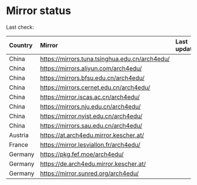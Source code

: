 <script src="./time.js"></script>
# Mirror status
Last check: <script type="text/javascript">localize(1736739017.693944);</script>

|Country|Mirror|Last update|
|:------|:-----|:----------|
|China|https://mirrors.tuna.tsinghua.edu.cn/arch4edu/|<script type="text/javascript">localize(1736707118);</script>|
|China|https://mirrors.aliyun.com/arch4edu/|<script type="text/javascript">localize(1736664048);</script>|
|China|https://mirrors.bfsu.edu.cn/arch4edu/|<script type="text/javascript">localize(1736707118);</script>|
|China|https://mirrors.cernet.edu.cn/arch4edu/|<script type="text/javascript">localize(1736707118);</script>|
|China|https://mirror.iscas.ac.cn/arch4edu/|<script type="text/javascript">localize(1736707118);</script>|
|China|https://mirrors.nju.edu.cn/arch4edu/|<script type="text/javascript">localize(1736664048);</script>|
|China|https://mirror.nyist.edu.cn/arch4edu/|<script type="text/javascript">localize(1736664048);</script>|
|China|https://mirrors.sau.edu.cn/arch4edu/|<script type="text/javascript">localize(1731653531);</script>|
|Austria|https://at.arch4edu.mirror.kescher.at/|<script type="text/javascript">localize(1736707118);</script>|
|France|https://mirror.lesviallon.fr/arch4edu/|<script type="text/javascript">localize(1736664048);</script>|
|Germany|https://pkg.fef.moe/arch4edu/|<script type="text/javascript">localize(1736707118);</script>|
|Germany|https://de.arch4edu.mirror.kescher.at/|<script type="text/javascript">localize(1736707118);</script>|
|Germany|https://mirror.sunred.org/arch4edu/|<script type="text/javascript">localize(1736707118);</script>|

<script src="./tablefilter/tablefilter.js"></script>
<script src="./table.js"></script>